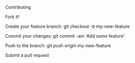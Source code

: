 Contributing 

Fork it! 

Create your feature branch: git checkout -b my-new-feature 

Commit your changes: git commit -am 'Add some feature' 

Push to the branch: git push origin my-new-feature 

Submit a pull request 